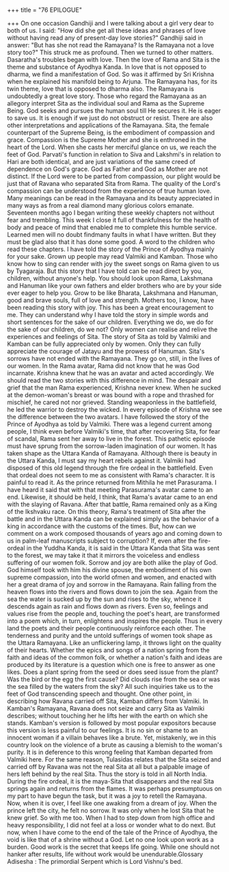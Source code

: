+++
title = "76 EPILOGUE"

+++
On one occasion Gandhiji and I were
talking about a girl very dear to both of
us. I said: "How did she get all these ideas
and phrases of love without having read
any of present-day love stories?"
Gandhiji said in answer: "But has she
not read the Ramayana? Is the Ramayana
not a love story too?" This struck me as
profound. Then we turned to other
matters.
Dasaratha's troubles began with love.
Then the love of Rama and Sita is the
theme and substance of Ayodhya Kanda.
In love that is not opposed to dharma,
we find a manifestation of God. So was it
affirmed by Sri Krishna when he
explained his manifold being to Arjuna.
The Ramayana has, for its twin theme,
love that is opposed to dharma also. The
Ramayana is undoubtedly a great love
story.
Those who regard the Ramayana as an
allegory interpret Sita as the individual
soul and Rama as the Supreme Being.
God seeks and pursues the human soul till
He secures it. He is eager to save us. It is
enough if we just do not obstruct or resist.
There are also other interpretations and
applications of the Ramayana. Sita, the
female counterpart of the Supreme Being,
is the embodiment of compassion and
grace. Compassion is the Supreme Mother
and she is enthroned in the heart of the
Lord. When she casts her merciful glance
on us, we reach the feet of God.
Parvati's function in relation to Siva
and Lakshmi's in relation to Hari are both
identical, and are just variations of the
same creed of dependence on God's grace.
God as Father and God as Mother are not
distinct. If the Lord were to be parted
from compassion, our plight would be just
that of Ravana who separated Sita from
Rama. The quality of the Lord's
compassion can be understood from the
experience of true human love.
Many meanings can be read in the
Ramayana and its beauty appreciated in
many ways as from a real diamond many
glorious
colors
emanate.
Seventeen
months ago I began writing these weekly
chapters not without fear and trembling.
This week I close it full of thankfulness
for the health of body and peace of mind
that enabled me to complete this humble
service. Learned men will no doubt findmany faults in what I have written. But
they must be glad also that it has done
some good.
A word to the children who read these
chapters. I have told the story of the
Prince of Ayodhya mainly for your sake.
Grown up people may read Valmiki and
Kamban. Those who know how to sing
can render with joy the sweet songs on
Rama given to us by Tyagaraja. But this
story that I have told can be read direct by
you, children, without anyone's help.
You should look upon Rama,
Lakshmana and Hanuman like your own
fathers and elder brothers who are by your
side ever eager to help you. Grow to be
like Bharata, Lakshmana and Hanuman,
good and brave souls, full of love and
strength.
Mothers too, I know, have been
reading this story with joy. This has been
a great encouragement to me. They can
understand why I have told the story in
simple words and short sentences for the
sake of our children. Everything we do,
we do for the sake of our children, do we
not? Only women can realise and relive
the experiences and feelings of Sita.
The story of Sita as told by Valmiki
and Kamban can be fully appreciated only
by women. Only they can fully appreciate
the courage of Jatayu and the prowess of
Hanuman. Sita's sorrows have not ended
with the Ramayana. They go on, still, in
the lives of our women.
In the Rama avatar, Rama did not
know that he was God incarnate. Krishna
knew that he was an avatar and acted
accordingly. We should read the two
stories with this difference in mind. The
despair and grief that the man Rama
experienced, Krishna never knew. When
he sucked at the demon-woman's breast or
was bound with a rope and thrashed for
mischief, he cared not nor grieved.
Standing weaponless in the battlefield, he
led the warrior to destroy the wicked. In
every episode of Krishna we see the
difference between the two avatars.
I have followed the story of the Prince
of Ayodhya as told by Valmiki. There was
a legend current among people, I think
even before Valmiki's time, that after
recovering Sita, for fear of scandal, Rama
sent her away to live in the forest.
This pathetic episode must have sprung
from the sorrow-laden imagination of our
women. It has taken shape as the Uttara
Kanda of Ramayana. Although there is
beauty in the Uttara Kanda, I must say my
heart rebels against it. Valmiki had
disposed of this old legend through the
fire ordeal in the battlefield. Even that
ordeal does not seem to me as consistent
with Rama's character. It is painful to read
it.
As the prince returned from Mithila he
met Parasurama. I have heard it said that
with that meeting Parasurama's avatar
came to an end. Likewise, it should be
held, I think, that Rama's avatar came to
an end with the slaying of Ravana. After
that battle, Rama remained only as a King
of the Ikshvaku race.
On this theory, Rama's treatment of
Sita after the battle and in the Uttara
Kanda can be explained simply as the
behavior of a king in accordance with the
customs of the times.
But, how can we comment on a work
composed thousands of years ago and
coming down to us in palm-leaf
manuscripts subject to corruption? If,
even after the fire-ordeal in the Yuddha
Kanda, it is said in the Uttara Kanda that
Sita was sent to the forest, we may take it
that it mirrors the voiceless and endless
suffering of our women folk.
Sorrow and joy are both alike the play
of God. God himself took with him his
divine spouse, the embodiment of his own
supreme compassion, into the world ofmen and women, and enacted with her a
great drama of joy and sorrow in the
Ramayana.
Rain falling from the heaven flows into
the rivers and flows down to join the sea.
Again from the sea the water is sucked up
by the sun and rises to the sky, whence it
descends again as rain and flows down as
rivers. Even so, feelings and values rise
from the people and, touching the poet's
heart, are transformed into a poem which,
in turn, enlightens and inspires the people.
Thus in every land the poets and their
people continuously reinforce each other.
The tenderness and purity and the untold
sufferings of women took shape as the
Uttara Ramayana. Like an unflickering
lamp, it throws light on the quality of their
hearts. Whether the epics and songs of a
nation spring from the faith and ideas of
the common folk, or whether a nation's
faith and ideas are produced by its
literature is a question which one is free to
answer as one likes.
Does a plant spring from the seed or
does seed issue from the plant? Was the
bird or the egg the first cause? Did clouds
rise from the sea or was the sea filled by
the waters from the sky? All such
inquiries take us to the feet of God
transcending speech and thought.
One other point, in describing how
Ravana carried off Sita, Kamban differs
from Valmiki. In Kamban's Ramayana,
Ravana does not seize and carry Sita as
Valmiki describes; without touching her
he lifts her with the earth on which she
stands. Kamban's version is followed by
most popular expositors because this
version is less painful to our feelings.
It is no sin or shame to an innocent
woman if a villain behaves like a brute.
Yet, mistakenly, we in this country look
on the violence of a brute as causing a
blemish to the woman's purity. It is in
deference to this wrong feeling that
Kamban departed from Valmiki here.
For the same reason, Tulasidas relates
that the Sita seized and carried off by
Ravana was not the real Sita at all but a
palpable image of hers left behind by the
real Sita. Thus the story is told in all
North India. During the fire ordeal, it is
the maya-Sita that disappears and the real
Sita springs again and returns from the
flames.
It was perhaps presumptuous on my
part to have begun the task, but it was a
joy to retell the Ramayana. Now, when it
is over, I feel like one awaking from a
dream of joy. When the prince left the
city, he felt no sorrow. It was only when
he lost Sita that he knew grief. So with me
too.
When I had to step down from high
office and heavy responsibility, I did not
feel at a loss or wonder what to do next.
But now, when I have come to the end of
the tale of the Prince of Ayodhya, the void
is like that of a shrine without a God. Let
no one look upon work as a burden. Good
work is the secret that keeps life going.
While one should not hanker after results,
life without work would be unendurable.Glossary
Adisesha : The primordial Serpent
which is Lord Vishnu's bed.
